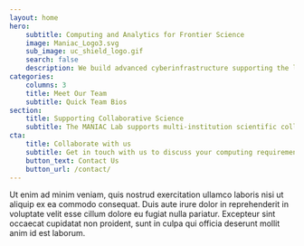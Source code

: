```yaml
---
layout: home
hero:
    subtitle: Computing and Analytics for Frontier Science
    image: Maniac_Logo3.svg
    sub_image: uc_shield_logo.gif
    search: false
    description: We build advanced cyberinfrastructure supporting the largest scientific instruments probing the most fundumental questions of nature.  
categories:
    columns: 3
    title: Meet Our Team
    subtitle: Quick Team Bios
section:
    title: Supporting Collaborative Science
    subtitle: The MANIAC Lab supports multi-institution scientific collaborations through innovation of data delivery, analytics and high throughput computation.
cta:
    title: Collaborate with us
    subtitle: Get in touch with us to discuss your computing requirements and goals
    button_text: Contact Us   
    button_url: /contact/  
---
```


Ut enim ad minim veniam, quis nostrud exercitation ullamco laboris nisi ut aliquip ex ea commodo consequat. Duis aute irure dolor in reprehenderit in voluptate velit esse cillum dolore eu fugiat nulla pariatur. Excepteur sint occaecat cupidatat non proident, sunt in culpa qui officia deserunt mollit anim id est laborum.
